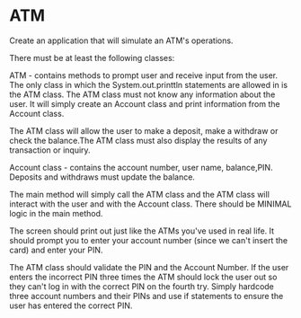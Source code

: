 # ATM

Create an application that will simulate an ATM's operations.

There must be at least the following classes:

ATM - contains methods to prompt user and receive input from the user. The only class in which the System.out.printtln statements are allowed in is the ATM class. The ATM class must not know any information about the user. It will simply create an Account class and print information from the Account class.

The ATM class will allow the user to make a deposit, make a withdraw or check the balance.The ATM class must also display the results of any transaction or inquiry.

Account class - contains the account number, user name, balance,PIN. Deposits and withdraws must update the balance.

The main method will simply call the ATM class and the  ATM class will  interact with the user and with the Account class. There should be MINIMAL logic in the main method.

The screen should print out just like the ATMs you've used in real life. It should prompt you to enter your account number (since we can't insert the card) and enter your PIN.

The ATM class should validate the PIN and the Account Number. If the user enters the incorrect PIN three times the ATM should lock the user out so they can't log in with the correct PIN on the fourth try. Simply hardcode three account numbers and their PINs and use if statements to ensure the user has entered the correct PIN.

